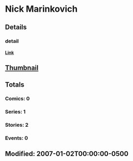 # Nick  Marinkovich 
## Details
### detail
#### [Link](http://marvel.com/comics/creators/9193/nick_marinkovich?utm_campaign=apiRef&utm_source=225578a89fc76f3d20fbffda5d17a88d)
## [Thumbnail](http://i.annihil.us/u/prod/marvel/i/mg/b/40/image_not_available.jpg)
## Totals
### Comics: 0
### Series: 1
### Stories: 2
### Events: 0
## Modified: 2007-01-02T00:00:00-0500